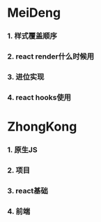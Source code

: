 
# MeiDeng
### 1. 样式覆盖顺序
### 2. react render什么时候用
### 3. 进位实现
### 4. react hooks使用

# ZhongKong
### 1. 原生JS
### 2. 项目
### 3. react基础
### 4. 前端
